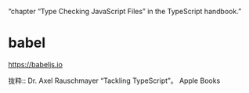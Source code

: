 “chapter “Type Checking JavaScript Files” in the TypeScript handbook.”

# babel
https://babeljs.io


抜粋:: Dr. Axel Rauschmayer  “Tackling TypeScript”。 Apple Books  
